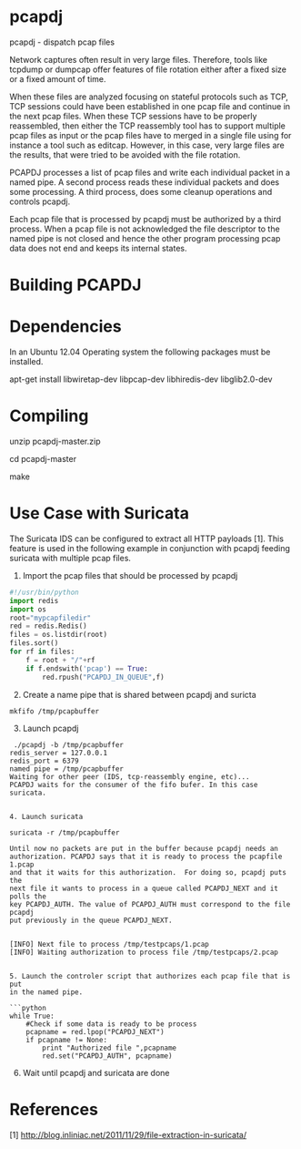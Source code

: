 pcapdj
======

pcapdj - dispatch pcap files

Network captures often result in very large files. Therefore, tools like
tcpdump or dumpcap offer features of file rotation either after a fixed
size or a fixed amount of time.

When these files are analyzed focusing on stateful protocols such as TCP, 
TCP sessions could have been established in one pcap file and continue in
the next pcap files. When these TCP sessions have to be properly reassembled,
then either the TCP reassembly tool has to support multiple pcap files as
input or the pcap files have to merged in a single file using for instance a
tool such as editcap. However, in this case, very large files are the results,
that were tried to be avoided with the file rotation. 

PCAPDJ processes a list of pcap files and write each individual packet in a
named pipe. A second process reads these individual packets and does some
processing. A third process, does some cleanup operations and controls pcapdj. 

Each pcap file that is processed by pcapdj must be authorized by a third process. When a pcap file is not acknowledged the file descriptor to the named pipe
is not closed and hence the other program processing pcap data does not end and
keeps its internal states.

Building PCAPDJ
===============

Dependencies
============


In an Ubuntu 12.04 Operating system the following packages must be installed.

apt-get install libwiretap-dev libpcap-dev libhiredis-dev libglib2.0-dev

Compiling
=========

unzip pcapdj-master.zip

cd pcapdj-master

make

Use Case with Suricata
======================

The Suricata IDS can be configured to extract all HTTP payloads [1].
This feature is used in the following example in conjunction with pcapdj
feeding suricata with multiple pcap files.

1. Import the pcap files that should be processed by pcapdj

```python
#!/usr/bin/python
import redis
import os
root="mypcapfiledir"
red = redis.Redis()
files = os.listdir(root)
files.sort()
for rf in files:
    f = root + "/"+rf
    if f.endswith('pcap') == True:
        red.rpush("PCAPDJ_IN_QUEUE",f)
```

2. Create a name pipe that is shared between pcapdj and suricta
```
mkfifo /tmp/pcapbuffer
```

3. Launch pcapdj
```
 ./pcapdj -b /tmp/pcapbuffer 
redis_server = 127.0.0.1
redis_port = 6379
named pipe = /tmp/pcapbuffer
Waiting for other peer (IDS, tcp-reassembly engine, etc)...
PCAPDJ waits for the consumer of the fifo bufer. In this case suricata.


4. Launch suricata

suricata -r /tmp/pcapbuffer 

Until now no packets are put in the buffer because pcapdj needs an
authorization. PCAPDJ says that it is ready to process the pcapfile 1.pcap
and that it waits for this authorization.  For doing so, pcapdj puts the
next file it wants to process in a queue called PCAPDJ_NEXT and it polls the
key PCAPDJ_AUTH. The value of PCAPDJ_AUTH must correspond to the file pcapdj 
put previously in the queue PCAPDJ_NEXT.


[INFO] Next file to process /tmp/testpcaps/1.pcap
[INFO] Waiting authorization to process file /tmp/testpcaps/2.pcap


5. Launch the controler script that authorizes each pcap file that is put 
in the named pipe.

```python
while True:
    #Check if some data is ready to be process
    pcapname = red.lpop("PCAPDJ_NEXT")
    if pcapname != None:
        print "Authorized file ",pcapname
        red.set("PCAPDJ_AUTH", pcapname)
```

6. Wait until pcapdj and suricata are done

References
==========
[1] http://blog.inliniac.net/2011/11/29/file-extraction-in-suricata/
